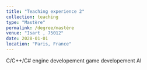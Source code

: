 ```yaml
---
title: "Teaching experience 2"
collection: teaching
type: "Mastère"
permalink: /degree/mastère
venue: "Isart , 75012"
date: 2028-01-01
location: "Paris, France"
---
```


C/C++/C#
engine developement
game developement
AI
